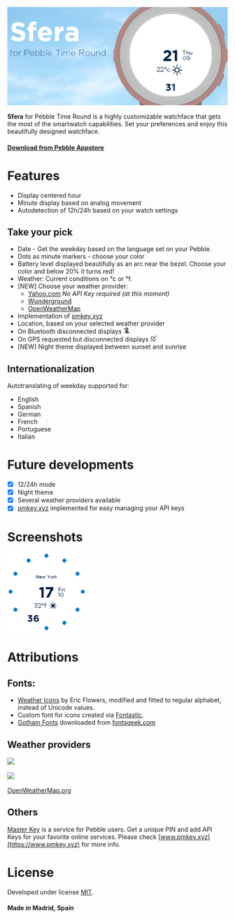 ![Banner](https://raw.githubusercontent.com/dieghernan/Sfera/master/assets/SferaBanner.png)

**Sfera** for Pebble Time Round is a highly customizable watchface that gets the most of the smartwatch capabilities. Set your preferences and enjoy this beautifully designed watchface.

#### [Download from Pebble Appstore](https://apps.getpebble.com/applications/58c2f7110dfc32a52a00081f)


# Features
* Display centered hour
* Minute display based on analog movement
* Autodetection of 12h/24h based on your watch settings

## Take your pick
 * Date - Get the weekday based on the language set on your Pebble.
 * Dots as minute markers - choose your color
 * Battery level displayed beautifully as an arc near the bezel. Choose your color and below 20% it turns red!
 * Weather: Current conditions on °c or °f.
 * [NEW] Choose your weather provider:
    * [Yahoo.com](https://www.yahoo.com/?ilc=401) _No API Key required (at this moment)_
    * [Wunderground](https://www.wunderground.com/?apiref=fb6856330e74c168)
    * [OpenWeatherMap](https://openweathermap.org/)
 * Implementation of [pmkey.xyz](https://www.pmkey.xyz)    
 * Location, based on your selected weather provider
 * On Bluetooth disconnected displays ![BTDis](https://raw.githubusercontent.com/dieghernan/Sfera/master/assets/BTDisconnectIcon.png)
 * On GPS requested but disconnected displays ![GPSDis](https://raw.githubusercontent.com/dieghernan/Sfera/master/assets/GPSDisconnectIcon.png)
 * [NEW] Night theme displayed between sunset and sunrise
    
## Internationalization
Autotranslating of weekday supported for:
* English 
* Spanish
* German
* French
* Portuguese
* Italian

# Future developments
- [x] 12/24h mode
- [x] Night theme
- [x] Several weather providers available
- [x] [pmkey.xyz](https://www.pmkey.xyz) implemented for easy managing your API keys

# Screenshots
![GIF](https://raw.githubusercontent.com/dieghernan/Sfera/master/assets/SferaGif.GIF)

# Attributions
## Fonts: 
 * [Weather Icons](https://erikflowers.github.io/weather-icons) by Eric Flowers, modified and fitted to regular alphabet, instead of Unicode values.
 * Custom font for icons created via [Fontastic](http://fontastic.me/).
 * [Gotham Fonts](http://fontsgeek.com/search?q=gotham) downloaded from [fontsgeek.com](http://fontsgeek.com)
  
## Weather providers  

<a href="https://www.yahoo.com/?ilc=401"><img src="https://poweredby.yahoo.com/purple.png"></a>

<a href="https://www.wunderground.com/?apiref=fb6856330e74c168"><img src="https://icons.wxug.com/logos/PNG/wundergroundLogo_4c.png" width="120" ></a>

[OpenWeatherMap.org](https://openweathermap.org/)

## Others

[Master Key](https://www.pmkey.xyz) is a service for Pebble users. Get a unique PIN and add API Keys for your favorite online services. Please check [www.pmkey.xyz](https://www.pmkey.xyz) for more info.

# License
Developed under license [MIT](https://raw.githubusercontent.com/dieghernan/Sfera/master/LICENSE).


#### Made in Madrid, Spain
